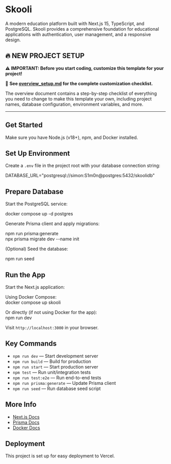 # Skooli

A modern education platform built with Next.js 15, TypeScript, and PostgreSQL. Skooli provides a comprehensive foundation for educational applications with authentication, user management, and a responsive design.

## 🔥 **NEW PROJECT SETUP**

**⚠️ IMPORTANT: Before you start coding, customize this template for your project!**

📖 **See [overview_setup.md](./overview_setup.md) for the complete customization checklist.**

The overview document contains a step-by-step checklist of everything you need to change to make this template your own, including project names, database configuration, environment variables, and more.

---

## Get Started

Make sure you have Node.js (v18+), npm, and Docker installed.

## Set Up Environment

Create a `.env` file in the project root with your database connection string:

DATABASE_URL="postgresql://simon:S1m0n@postgres:5432/skoolidb"

## Prepare Database

Start the PostgreSQL service:

docker compose up -d postgres

Generate Prisma client and apply migrations:

npm run prisma:generate  
npx prisma migrate dev --name init

(Optional) Seed the database:

npm run seed

## Run the App

Start the Next.js application:

Using Docker Compose:  
docker compose up skooli

Or directly (if not using Docker for the app):  
npm run dev

Visit `http://localhost:3000` in your browser.

## Key Commands

- `npm run dev` — Start development server  
- `npm run build` — Build for production  
- `npm run start` — Start production server  
- `npm test` — Run unit/integration tests  
- `npm run test:e2e` — Run end-to-end tests  
- `npm run prisma:generate` — Update Prisma client  
- `npm run seed` — Run database seed script  

## More Info

- [Next.js Docs](https://nextjs.org/docs)  
- [Prisma Docs](https://www.prisma.io/docs)  
- [Docker Docs](https://docs.docker.com)  

## Deployment

This project is set up for easy deployment to Vercel.
